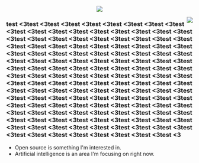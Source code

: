 <p align="center">
  <img alig src="https://github.com/SuperSupeng/SuperSupeng/blob/master/about.gif" />
</p>

<img align="right" src="https://github-readme-stats.vercel.app/api?username=SuperSupeng&show_icons=true&icon_color=CE1D2D&text_color=718096&bg_color=00000000&hide_title=true&hide_border=true" />

### test <3test <3test <3test <3test <3test <3test <3test <3test <3test <3test <3test <3test <3test <3test <3test <3test <3test <3test <3test <3test <3test <3test <3test <3test <3test <3test <3test <3test <3test <3test <3test <3test <3test <3test <3test <3test <3test <3test <3test <3test <3test <3test <3test <3test <3test <3test <3test <3test <3test <3test <3test <3test <3test <3test <3test <3test <3test <3test <3test <3test <3test <3test <3test <3test <3test <3test <3test <3test <3test <3test <3test <3test <3test <3test <3test <3test <3test <3test <3test <3test <3test <3test <3test <3test <3test <3test <3test <3test <3test <3test <3test <3test <3test <3test <3test <3test <3test <3test <3test <3test <3test <3test <3test <3test <3test <3test <3test <3test <3test <3test <3test <3test <3test <3test <3test <3test <3test <3test <3test <3test <3test <3test <3test <3test <3test <3test <3test <3test <3test <3test <3test <3test <3test <3test <3test <3test <3test <3test <3test <3test <3test <3test <3

- Open source is something I'm interested in.
- Artificial intelligence is an area I'm focusing on right now.
